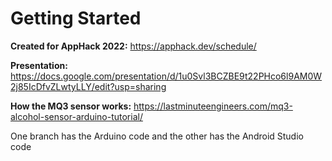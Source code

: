 # Getting Started
**Created for AppHack 2022:** https://apphack.dev/schedule/

**Presentation:** https://docs.google.com/presentation/d/1u0Svl3BCZBE9t22PHco6l9AM0W2j85IcDfvZLwtyLLY/edit?usp=sharing

**How the MQ3 sensor works:** https://lastminuteengineers.com/mq3-alcohol-sensor-arduino-tutorial/

One branch has the Arduino code and the other has the Android Studio code
